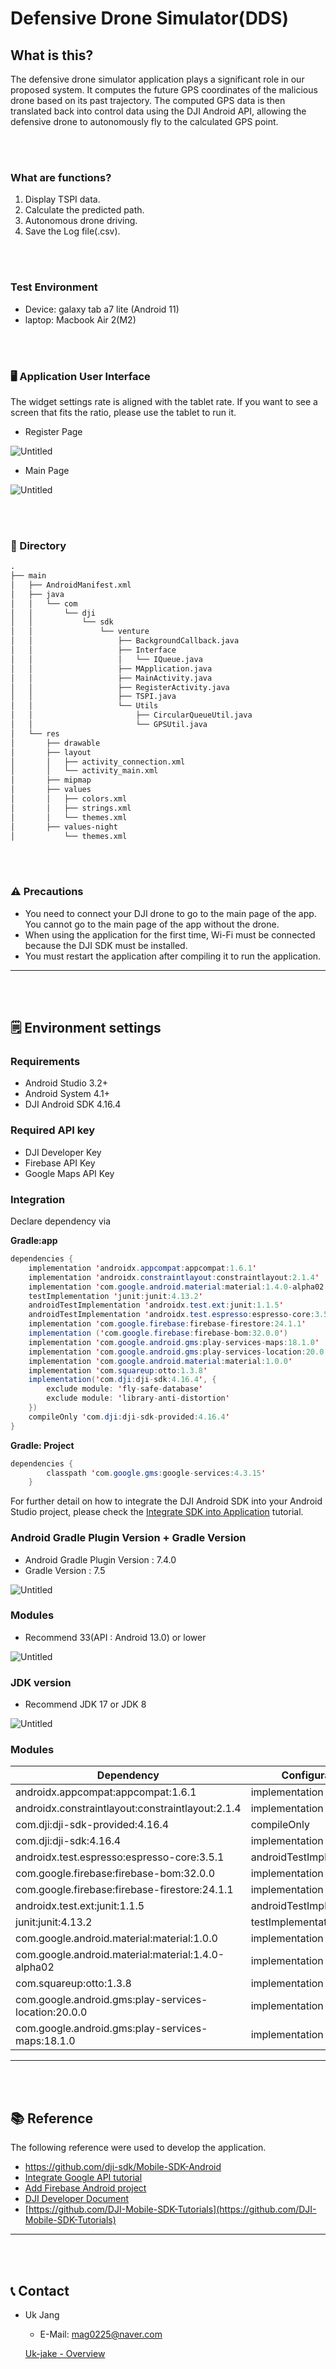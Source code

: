 # Defensive Drone Simulator(DDS)

## What is this?

 The defensive drone simulator application plays a significant role in our proposed system. It computes the future GPS coordinates of the malicious drone based on its past trajectory. The computed GPS data is then translated back into control data using the DJI Android API, allowing the defensive drone to autonomously fly to the calculated GPS point.
 
<br>
<br>

### What are functions?

1. Display TSPI data.
2. Calculate the predicted path.
3. Autonomous drone driving.
4. Save the Log file(.csv).

<br>
<br>

### Test Environment

- Device: galaxy tab a7 lite (Android 11)
- laptop: Macbook Air 2(M2)


<br>
<br>

### 🖥️ Application User Interface

The widget settings rate is aligned with the tablet rate. If you want to see a screen that fits the ratio, please use the tablet to run it.

- Register Page

![Untitled](Defensive%20Drone%20Simulator(DDS)%205a7e27c26aa94994b7b15f5542248995/Untitled.png)

- Main Page

![Untitled](Defensive%20Drone%20Simulator(DDS)%205a7e27c26aa94994b7b15f5542248995/Untitled%201.png)


<br>
<br>


### 📁 Directory

```html
.
├── main
│   ├── AndroidManifest.xml
│   ├── java
│   │   └── com
│   │       └── dji
│   │           └── sdk
│   │               └── venture
│   │                   ├── BackgroundCallback.java
│   │                   ├── Interface
│   │                   │   └── IQueue.java
│   │                   ├── MApplication.java
│   │                   ├── MainActivity.java
│   │                   ├── RegisterActivity.java
│   │                   ├── TSPI.java
│   │                   └── Utils
│   │                       ├── CircularQueueUtil.java
│   │                       └── GPSUtil.java
│   └── res
│       ├── drawable
│       ├── layout
│       │   ├── activity_connection.xml
│       │   └── activity_main.xml
│       ├── mipmap
│       ├── values
│       │   ├── colors.xml
│       │   ├── strings.xml
│       │   └── themes.xml
│       ├── values-night
│           └── themes.xml
```

<br>
<br>

### ⚠️ Precautions

- You need to connect your DJI drone to go to the main page of the app. You cannot go to the main page of the app without the drone.
- When using the application for the first time, Wi-Fi must be connected because the DJI SDK must be installed.
- You must restart the application after compiling it to run the application.

---

<br>
<br>


## 🗒️ Environment settings

### Requirements

- Android Studio 3.2+
- Android System 4.1+
- DJI Android SDK 4.16.4

### Required API key

- DJI Developer Key
- Firebase API Key
- Google Maps API Key

### Integration

Declare dependency via 

**Gradle:app**

```java
dependencies {
    implementation 'androidx.appcompat:appcompat:1.6.1'
    implementation 'androidx.constraintlayout:constraintlayout:2.1.4'
    implementation 'com.google.android.material:material:1.4.0-alpha02'
    testImplementation 'junit:junit:4.13.2'
    androidTestImplementation 'androidx.test.ext:junit:1.1.5'
    androidTestImplementation 'androidx.test.espresso:espresso-core:3.5.1'
    implementation 'com.google.firebase:firebase-firestore:24.1.1'
    implementation ('com.google.firebase:firebase-bom:32.0.0')
    implementation 'com.google.android.gms:play-services-maps:18.1.0'
    implementation 'com.google.android.gms:play-services-location:20.0.0'
    implementation 'com.google.android.material:material:1.0.0'
    implementation 'com.squareup:otto:1.3.8'
    implementation('com.dji:dji-sdk:4.16.4', {
        exclude module: 'fly-safe-database'
        exclude module: 'library-anti-distortion'
    })
    compileOnly 'com.dji:dji-sdk-provided:4.16.4'
}
```

**Gradle: Project**

```java
dependencies {
        classpath 'com.google.gms:google-services:4.3.15'
    }
```

For further detail on how to integrate the DJI Android SDK into your Android Studio project, please check the [Integrate SDK into Application](http://developer.dji.com/mobile-sdk/documentation/application-development-workflow/workflow-integrate.html#import-maven-dependency) tutorial.

### Android Gradle Plugin Version + Gradle Version

- Android Gradle Plugin Version : 7.4.0
- Gradle Version : 7.5

![Untitled](Defensive%20Drone%20Simulator(DDS)%205a7e27c26aa94994b7b15f5542248995/Untitled%202.png)

### Modules

- Recommend 33(API : Android 13.0) or lower

![Untitled](Defensive%20Drone%20Simulator(DDS)%205a7e27c26aa94994b7b15f5542248995/Untitled%203.png)

### JDK version

- Recommend JDK 17 or JDK 8

![Untitled](Defensive%20Drone%20Simulator(DDS)%205a7e27c26aa94994b7b15f5542248995/Untitled%204.png)

### Modules

| Dependency | Configuration |
| --- | --- |
| androidx.appcompat:appcompat:1.6.1 | implementation |
| androidx.constraintlayout:constraintlayout:2.1.4 | implementation |
| com.dji:dji-sdk-provided:4.16.4 | compileOnly |
| com.dji:dji-sdk:4.16.4 | implementation |
| androidx.test.espresso:espresso-core:3.5.1 | androidTestImplementation |
| com.google.firebase:firebase-bom:32.0.0 | implementation |
| com.google.firebase:firebase-firestore:24.1.1 | implementation |
| androidx.test.ext:junit:1.1.5 | androidTestImplementation |
| junit:junit:4.13.2 | testImplementation |
| com.google.android.material:material:1.0.0 | implementation |
| com.google.android.material:material:1.4.0-alpha02 | implementation |
| com.squareup:otto:1.3.8 | implementation |
| com.google.android.gms:play-services-location:20.0.0 | implementation |
| com.google.android.gms:play-services-maps:18.1.0 | implementation |

---

<br>
<br>

## 📚 Reference

The following reference were used to develop the application.

- https://github.com/dji-sdk/Mobile-SDK-Android
- [Integrate Google API tutorial](https://developers.google.com/maps/documentation/android-sdk/overview)
- [Add Firebase Android project](https://firebase.google.com/docs/android/setup)
- [DJI Developer Document](https://developer.dji.com/document/544659e8-9dab-4ad8-9414-a31e1c9b89b1)
- [https://github.com/DJI-Mobile-SDK-Tutorials](https://github.com/DJI-Mobile-SDK-Tutorials)

---

<br>
<br>

## 📞 Contact

- Uk Jang
    - E-Mail: mag0225@naver.com
    
    [Uk-jake - Overview](https://github.com/Uk-jake)
